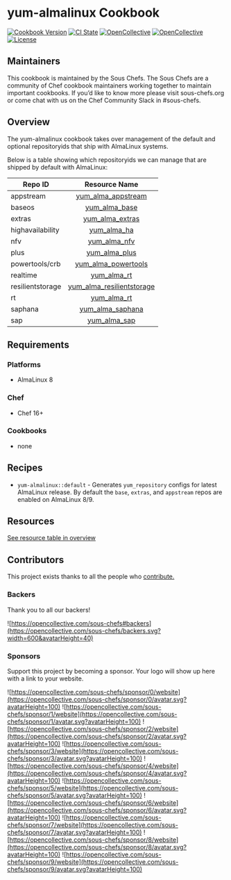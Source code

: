 # yum-almalinux Cookbook

[![Cookbook Version](https://img.shields.io/cookbook/v/yum-almalinux.svg)](https://supermarket.chef.io/cookbooks/yum-almalinux)
[![CI State](https://github.com/sous-chefs/yum-almalinux/workflows/ci/badge.svg)](https://github.com/sous-chefs/yum-almalinux/actions?query=workflow%3Aci)
[![OpenCollective](https://opencollective.com/sous-chefs/backers/badge.svg)](#backers)
[![OpenCollective](https://opencollective.com/sous-chefs/sponsors/badge.svg)](#sponsors)
[![License](https://img.shields.io/badge/License-Apache%202.0-green.svg)](https://opensource.org/licenses/Apache-2.0)

## Maintainers

This cookbook is maintained by the Sous Chefs. The Sous Chefs are a community of Chef cookbook maintainers working together to maintain important cookbooks. If you’d like to know more please visit sous-chefs.org or come chat with us on the Chef Community Slack in #sous-chefs.

## Overview

The yum-almalinux cookbook takes over management of the default and optional repositoryids that ship with AlmaLinux systems.

Below is a table showing which repositoryids we can manage that are shipped by default with AlmaLinux:

| Repo ID         | Resource Name                                                           |
| --------------- | :---------------------------------------------------------------------: |
| appstream       |[yum\_alma\_appstream](documentation/yum_alma_appstream.md)              |
| baseos          |[yum\_alma\_base](documentation/yum_alma_baseos.md)                      |
| extras          |[yum\_alma\_extras](documentation/yum_alma_extras.md)                    |
| highavailability|[yum\_alma\_ha](documentation/yum_alma_ha.md)                            |
| nfv             |[yum\_alma\_nfv](documentation/yum_alma_nfv.md)                          |
| plus            |[yum\_alma\_plus](documentation/yum_alma_plus.md)                        |
| powertools/crb  |[yum\_alma\_powertools](documentation/yum_alma_powertools.md)            |
| realtime        |[yum\_alma\_rt](documentation/yum_alma_rt.md)                            |
| resilientstorage|[yum\_alma\_resilientstorage](documentation/yum_alma_resilientstorage.md)|
| rt              |[yum\_alma\_rt](documentation/yum_alma_rt.md)                            |
| saphana         |[yum\_alma\_saphana](documentation/yum_alma_saphana.md)                  |
| sap             |[yum\_alma\_sap](documentation/yum_alma_sap.md)                          |

## Requirements

### Platforms

- AlmaLinux 8

### Chef

- Chef 16+

### Cookbooks

- none

## Recipes

- `yum-almalinux::default` - Generates `yum_repository` configs for latest AlmaLinux release. By default the `base`, `extras`,
  and `appstream` repos are enabled on AlmaLinux 8/9.

## Resources

[See resource table in overview](#overview)

## Contributors

This project exists thanks to all the people who [contribute.](https://opencollective.com/sous-chefs/contributors.svg?width=890&button=false)

### Backers

Thank you to all our backers!

![https://opencollective.com/sous-chefs#backers](https://opencollective.com/sous-chefs/backers.svg?width=600&avatarHeight=40)

### Sponsors

Support this project by becoming a sponsor. Your logo will show up here with a link to your website.

![https://opencollective.com/sous-chefs/sponsor/0/website](https://opencollective.com/sous-chefs/sponsor/0/avatar.svg?avatarHeight=100)
![https://opencollective.com/sous-chefs/sponsor/1/website](https://opencollective.com/sous-chefs/sponsor/1/avatar.svg?avatarHeight=100)
![https://opencollective.com/sous-chefs/sponsor/2/website](https://opencollective.com/sous-chefs/sponsor/2/avatar.svg?avatarHeight=100)
![https://opencollective.com/sous-chefs/sponsor/3/website](https://opencollective.com/sous-chefs/sponsor/3/avatar.svg?avatarHeight=100)
![https://opencollective.com/sous-chefs/sponsor/4/website](https://opencollective.com/sous-chefs/sponsor/4/avatar.svg?avatarHeight=100)
![https://opencollective.com/sous-chefs/sponsor/5/website](https://opencollective.com/sous-chefs/sponsor/5/avatar.svg?avatarHeight=100)
![https://opencollective.com/sous-chefs/sponsor/6/website](https://opencollective.com/sous-chefs/sponsor/6/avatar.svg?avatarHeight=100)
![https://opencollective.com/sous-chefs/sponsor/7/website](https://opencollective.com/sous-chefs/sponsor/7/avatar.svg?avatarHeight=100)
![https://opencollective.com/sous-chefs/sponsor/8/website](https://opencollective.com/sous-chefs/sponsor/8/avatar.svg?avatarHeight=100)
![https://opencollective.com/sous-chefs/sponsor/9/website](https://opencollective.com/sous-chefs/sponsor/9/avatar.svg?avatarHeight=100)
